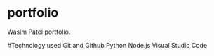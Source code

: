 # portfolio
Wasim Patel portfolio.

#Technology used
Git and Github
Python
Node.js
Visual Studio Code
